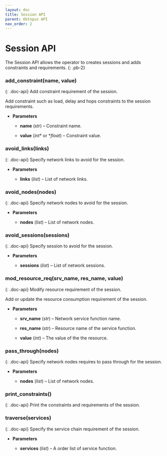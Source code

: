 ```yaml
---
layout: doc
title: Session API
parent: Oktopus API
nav_order: 2
---
```


# Session API

The Session API allows the operator to creates sessions and adds constraints and requirements.
{: .pb-2}

### add_constraint(name, value)
{: .doc-api}
Add constraint requirement of the session.

Add constraint such as load, delay and hops constraints to the session requirements.

* **Parameters**

    * **name** (*str*) – Constraint name.


    * **value** (*int** or **float*) – Constraint value.



### avoid_links(links)
{: .doc-api}
Specify network links to avoid for the session.


* **Parameters**

  * **links** (*list*) – List of network links.



### avoid_nodes(nodes)
{: .doc-api}
Specify network nodes to avoid for the session.


* **Parameters**

  * **nodes** (*list*) – List of network nodes.



### avoid_sessions(sessions)
{: .doc-api}
Specify session to avoid for the session.


* **Parameters**

   * **sessions** (*list*) – List of network sessions.

### mod_resource_req(srv_name, res_name, value)
{: .doc-api}
Modify resource requirement of the session.

Add or update the resource consumption requirement of the session.


* **Parameters**

    
    * **srv_name** (*str*) – Network service function name.


    * **res_name** (*str*) – Resource name of the service function.


    * **value** (*int*) – The value of the the resource.



### pass_through(nodes)
{: .doc-api}
Specify network nodes requires to pass through for the session.


* **Parameters**

  * **nodes** (*list*) – List of network nodes.



### print_constraints()
{: .doc-api}
Print the constraints and requirements of the session.


### traverse(services)
{: .doc-api}
Specify the service chain requirement of the session.


* **Parameters**

  * **services** (*list*) – A order list of service function.
